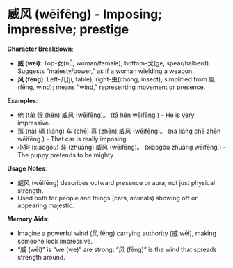 # **威风 (wēifēng) - Imposing; impressive; prestige**

**Character Breakdown**:  
- **威 (wēi)**: Top-女(nǚ, woman/female); bottom-戈(gē, spear/halberd). Suggests "majesty/power," as if a woman wielding a weapon.  
- **风 (fēng)**: Left-几(jī, table); right-虫(chóng, insect), simplified from 風(fēng, wind); means "wind," representing movement or presence.

**Examples**:  
- 他 (tā) 很 (hěn) 威风 (wēifēng)。 (tā hěn wēifēng.) - He is very impressive.  
- 那 (nà) 辆 (liàng) 车 (chē) 真 (zhēn) 威风 (wēifēng)。 (nà liàng chē zhēn wēifēng.) - That car is really imposing.  
- 小狗 (xiǎogǒu) 装 (zhuāng) 威风 (wēifēng)。 (xiǎogǒu zhuāng wēifēng.) - The puppy pretends to be mighty.

**Usage Notes**:  
- 威风 (wēifēng) describes outward presence or aura, not just physical strength.  
- Used both for people and things (cars, animals) showing off or appearing majestic.

**Memory Aids**:  
- Imagine a powerful wind (风 fēng) carrying authority (威 wēi), making someone look impressive.  
- “威 (wēi)” is “we (we)” are strong; “风 (fēng)” is the wind that spreads strength around.